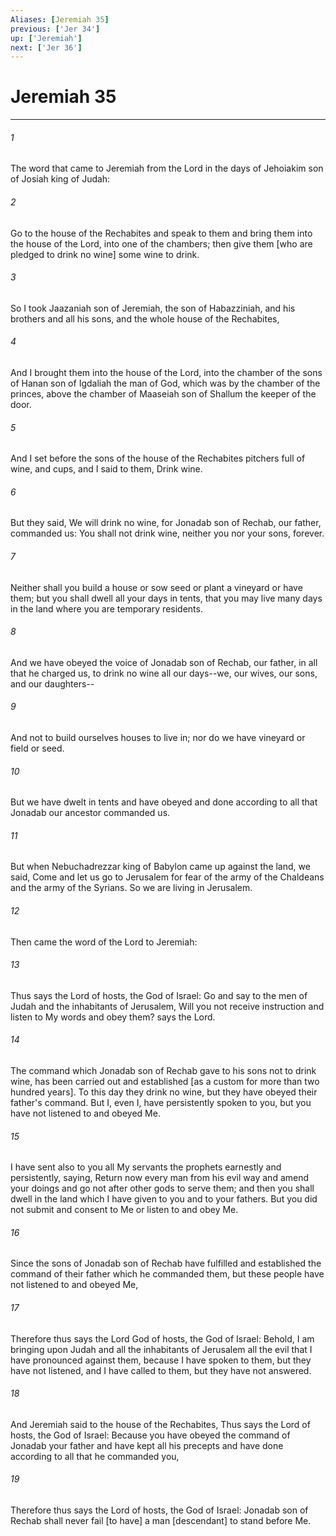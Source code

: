 ```yaml
---
Aliases: [Jeremiah 35]
previous: ['Jer 34']
up: ['Jeremiah']
next: ['Jer 36']
---
```

# Jeremiah 35

***














###### 1 






The word that came to Jeremiah from the Lord in the days of Jehoiakim son of Josiah king of Judah: 













###### 2 






Go to the house of the Rechabites and speak to them and bring them into the house of the Lord, into one of the chambers; then give them [who are pledged to drink no wine] some wine to drink. 













###### 3 






So I took Jaazaniah son of Jeremiah, the son of Habazziniah, and his brothers and all his sons, and the whole house of the Rechabites, 













###### 4 






And I brought them into the house of the Lord, into the chamber of the sons of Hanan son of Igdaliah the man of God, which was by the chamber of the princes, above the chamber of Maaseiah son of Shallum the keeper of the door. 













###### 5 






And I set before the sons of the house of the Rechabites pitchers full of wine, and cups, and I said to them, Drink wine. 













###### 6 






But they said, We will drink no wine, for Jonadab son of Rechab, our father, commanded us: You shall not drink wine, neither you nor your sons, forever. 













###### 7 






Neither shall you build a house or sow seed or plant a vineyard or have them; but you shall dwell all your days in tents, that you may live many days in the land where you are temporary residents. 













###### 8 






And we have obeyed the voice of Jonadab son of Rechab, our father, in all that he charged us, to drink no wine all our days--we, our wives, our sons, and our daughters-- 













###### 9 






And not to build ourselves houses to live in; nor do we have vineyard or field or seed. 













###### 10 






But we have dwelt in tents and have obeyed and done according to all that Jonadab our ancestor commanded us. 













###### 11 






But when Nebuchadrezzar king of Babylon came up against the land, we said, Come and let us go to Jerusalem for fear of the army of the Chaldeans and the army of the Syrians. So we are living in Jerusalem. 













###### 12 






Then came the word of the Lord to Jeremiah: 













###### 13 






Thus says the Lord of hosts, the God of Israel: Go and say to the men of Judah and the inhabitants of Jerusalem, Will you not receive instruction and listen to My words and obey them? says the Lord. 













###### 14 






The command which Jonadab son of Rechab gave to his sons not to drink wine, has been carried out and established [as a custom for more than two hundred years]. To this day they drink no wine, but they have obeyed their father's command. But I, even I, have persistently spoken to you, but you have not listened to and obeyed Me. 













###### 15 






I have sent also to you all My servants the prophets earnestly and persistently, saying, Return now every man from his evil way and amend your doings and go not after other gods to serve them; and then you shall dwell in the land which I have given to you and to your fathers. But you did not submit and consent to Me or listen to and obey Me. 













###### 16 






Since the sons of Jonadab son of Rechab have fulfilled and established the command of their father which he commanded them, but these people have not listened to and obeyed Me, 













###### 17 






Therefore thus says the Lord God of hosts, the God of Israel: Behold, I am bringing upon Judah and all the inhabitants of Jerusalem all the evil that I have pronounced against them, because I have spoken to them, but they have not listened, and I have called to them, but they have not answered. 













###### 18 






And Jeremiah said to the house of the Rechabites, Thus says the Lord of hosts, the God of Israel: Because you have obeyed the command of Jonadab your father and have kept all his precepts and have done according to all that he commanded you, 













###### 19 






Therefore thus says the Lord of hosts, the God of Israel: Jonadab son of Rechab shall never fail [to have] a man [descendant] to stand before Me.

